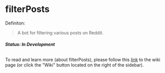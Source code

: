 # filterPosts

Definiton: 
>A bot for filtering various posts on Reddit.

###### **Status: In Development**

To read and learn more (about filterPosts), please follow this [link](https://github.com/Saroekin/filterPosts/wiki) to the wiki page (or click the "Wiki" button located on the right of the sidebar).
